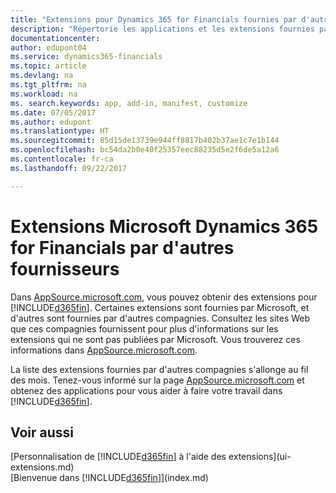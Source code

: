 ```yaml
---
title: "Extensions pour Dynamics 365 for Financials fournies par d'autres compagnies | Microsoft Docs"
description: "Répertorie les applications et les extensions fournies par d'autres compagnies permettant de personnaliser Dynamics 365 for Financials."
documentationcenter: 
author: edupont04
ms.service: dynamics365-financials
ms.topic: article
ms.devlang: na
ms.tgt_pltfrm: na
ms.workload: na
ms. search.keywords: app, add-in, manifest, customize
ms.date: 07/05/2017
ms.author: edupont
ms.translationtype: HT
ms.sourcegitcommit: 85d15de13739e944ff8817b402b37ae1c7e1b144
ms.openlocfilehash: bc54da2b0e40f25357eec88235d5e2f6de5a12a6
ms.contentlocale: fr-ca
ms.lasthandoff: 09/22/2017

---
```

# <a name="microsoft-dynamics-365-for-financials-extensions-by-other-providers"></a>Extensions Microsoft Dynamics 365 for Financials par d'autres fournisseurs
Dans [AppSource.microsoft.com](https://appsource.microsoft.com/), vous pouvez obtenir des extensions pour [!INCLUDE[d365fin](includes/d365fin_md.md)]. Certaines extensions sont fournies par Microsoft, et d'autres sont fournies par d'autres compagnies. Consultez les sites Web que ces compagnies fournissent pour plus d'informations sur les extensions qui ne sont pas publiées par Microsoft. Vous trouverez ces informations dans [AppSource.microsoft.com](https://appsource.microsoft.com/en-us/marketplace/apps?product=dynamics-365%3Bdynamics-365-for-financials&page=1).  

La liste des extensions fournies par d'autres compagnies s'allonge au fil des mois. Tenez-vous informé sur la page [AppSource.microsoft.com](https://appsource.microsoft.com/en-us/marketplace/apps?product=dynamics-365%3Bdynamics-365-for-financials&page=1) et obtenez des applications pour vous aider à faire votre travail dans [!INCLUDE[d365fin](includes/d365fin_md.md)].  

## <a name="see-also"></a>Voir aussi
[Personnalisation de [!INCLUDE[d365fin](includes/d365fin_md.md)] à l'aide des extensions](ui-extensions.md)  
[Bienvenue dans [!INCLUDE[d365fin](includes/d365fin_md.md)]](index.md)  

